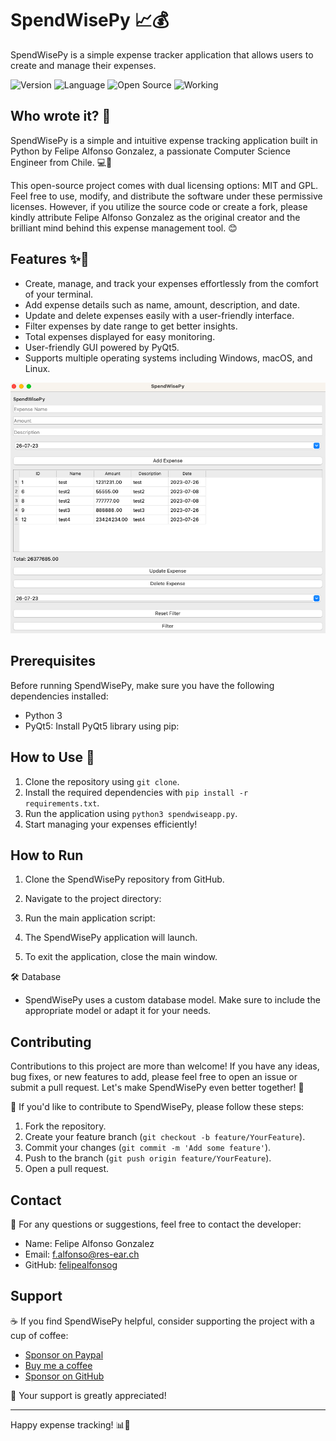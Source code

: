 <!-- SpendWisePy - Expense Tracker Application -->

# SpendWisePy 📈💰
SpendWisePy is a simple expense tracker application that allows users to create and manage their expenses.

![Version](https://img.shields.io/badge/version-1.0.0-blue.svg)
![Language](https://img.shields.io/badge/language-Python-blueviolet.svg)
![Open Source](https://img.shields.io/badge/open%20source-yes-brightgreen.svg)
![Working](https://img.shields.io/badge/working-yes-brightgreen.svg)

## Who wrote it? 📝

SpendWisePy is a simple and intuitive expense tracking application built in Python by Felipe Alfonso Gonzalez, a passionate Computer Science Engineer from Chile. 💻🚀

This open-source project comes with dual licensing options: MIT and GPL. Feel free to use, modify, and distribute the software under these permissive licenses. However, if you utilize the source code or create a fork, please kindly attribute Felipe Alfonso Gonzalez as the original creator and the brilliant mind behind this expense management tool. 😊

## Features ✨🚀 

- Create, manage, and track your expenses effortlessly from the comfort of your terminal.
- Add expense details such as name, amount, description, and date.
- Update and delete expenses easily with a user-friendly interface.
- Filter expenses by date range to get better insights.
- Total expenses displayed for easy monitoring.
- User-friendly GUI powered by PyQt5.
- Supports multiple operating systems including Windows, macOS, and Linux.

![Screenshot](imgs/sshot.png)

## Prerequisites

Before running SpendWisePy, make sure you have the following dependencies installed:

- Python 3
- PyQt5: Install PyQt5 library using pip:

## How to Use 🚀

1. Clone the repository using `git clone`.
2. Install the required dependencies with `pip install -r requirements.txt`.
3. Run the application using `python3 spendwiseapp.py`.
4. Start managing your expenses efficiently!

## How to Run

1. Clone the SpendWisePy repository from GitHub.

2. Navigate to the project directory:

3. Run the main application script:

4. The SpendWisePy application will launch.

5. To exit the application, close the main window.

🛠️ Database
- SpendWisePy uses a custom database model. Make sure to include the appropriate model or adapt it for your needs.

## Contributing

Contributions to this project are more than welcome! If you have any ideas, bug fixes, or new features to add, please feel free to open an issue or submit a pull request. Let's make SpendWisePy even better together! 🤝

🤝 If you'd like to contribute to SpendWisePy, please follow these steps:
1. Fork the repository.
2. Create your feature branch (`git checkout -b feature/YourFeature`).
3. Commit your changes (`git commit -m 'Add some feature'`).
4. Push to the branch (`git push origin feature/YourFeature`).
5. Open a pull request.

## Contact

📧 For any questions or suggestions, feel free to contact the developer:
- Name: Felipe Alfonso Gonzalez
- Email: f.alfonso@res-ear.ch
- GitHub: [felipealfonsog](https://github.com/felipealfonsog)

## Support

☕ If you find SpendWisePy helpful, consider supporting the project with a cup of coffee:

- [Sponsor on Paypal](https://paypal.com/felipealfonsog)
- [Buy me a coffee](https://www.buymeacoffee.com/felipealfonsog)
- [Sponsor on GitHub](https://github.com/sponsors/felipealfonsog)

🙏 Your support is greatly appreciated!

---

Happy expense tracking! 📊💸


